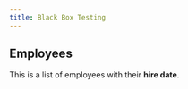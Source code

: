 ```yaml
---
title: Black Box Testing
---
```


## Employees

This is a list of employees with their <strong>hire date</strong>.
